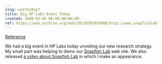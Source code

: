 ```yaml
---  
slug: wx2t5y8zp7
title: Big HP Labs Event Today
created: 2008-03-06 08:00:00+00:00
ref: https://web.archive.org/web/20120703054908/http://www.snapfishlab.com/
---  
```

[Reference](https://web.archive.org/web/20120703054908/http://www.snapfishlab.com/)
 
We had a big event in HP Labs today unveiling our new research strategy.  My small part was helping to demo our [Snapfish Lab](https://web.archive.org/web/20120703054908/http://www.snapfishlab.com/) web site.  We also released [a video about Snapfish Lab](http://www.hp.com/idealab/us/en/main.html#/snapfish/) in which I make an appearance.


